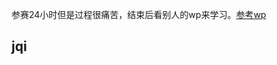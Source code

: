 参赛24小时但是过程很痛苦，结束后看别人的wp来学习。[参考wp](https://mitsu1119.github.io/blog/p/zer0pts-ctf-2023-writeup-english/)

## jqi
